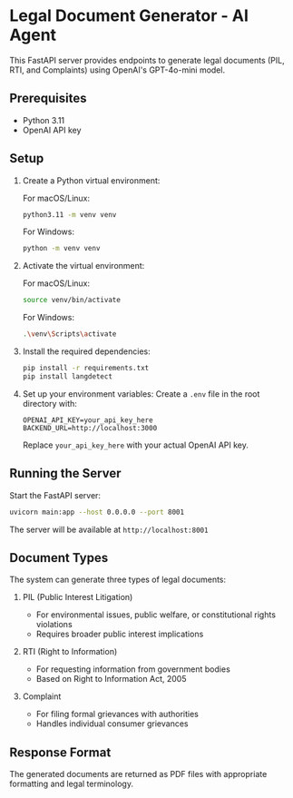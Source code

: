 # Legal Document Generator - AI Agent

This FastAPI server provides endpoints to generate legal documents (PIL, RTI, and Complaints) using OpenAI's GPT-4o-mini model.

## Prerequisites

- Python 3.11
- OpenAI API key

## Setup

1. Create a Python virtual environment:

   For macOS/Linux:
   ```bash
   python3.11 -m venv venv
   ```

   For Windows:
   ```bash
   python -m venv venv
   ```

2. Activate the virtual environment:

   For macOS/Linux:
   ```bash
   source venv/bin/activate
   ```

   For Windows:
   ```bash
   .\venv\Scripts\activate
   ```

3. Install the required dependencies:
   ```bash
   pip install -r requirements.txt
   pip install langdetect
   ```

4. Set up your environment variables:
   Create a `.env` file in the root directory with:
   ```
   OPENAI_API_KEY=your_api_key_here
   BACKEND_URL=http://localhost:3000
   ```
   Replace `your_api_key_here` with your actual OpenAI API key.

## Running the Server

Start the FastAPI server:
```bash
uvicorn main:app --host 0.0.0.0 --port 8001
```

The server will be available at `http://localhost:8001`


## Document Types

The system can generate three types of legal documents:

1. PIL (Public Interest Litigation)
   - For environmental issues, public welfare, or constitutional rights violations
   - Requires broader public interest implications

2. RTI (Right to Information)
   - For requesting information from government bodies
   - Based on Right to Information Act, 2005

3. Complaint
   - For filing formal grievances with authorities
   - Handles individual consumer grievances

## Response Format

The generated documents are returned as PDF files with appropriate formatting and legal terminology. 